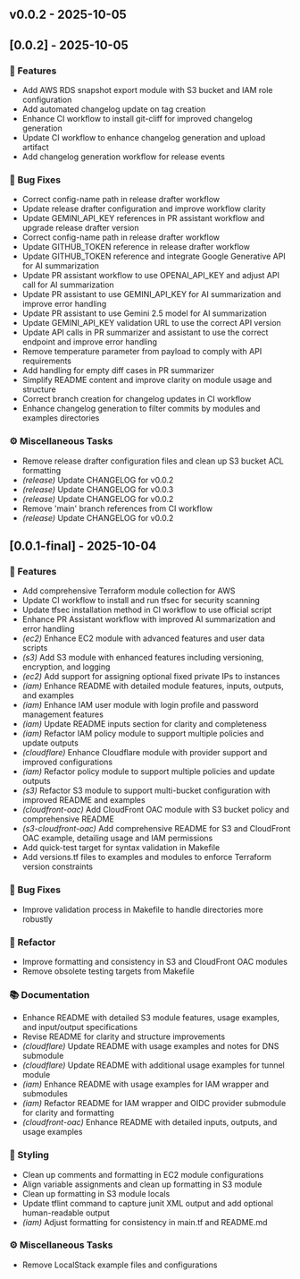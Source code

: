 ## v0.0.2 - 2025-10-05

## [0.0.2] - 2025-10-05

### 🚀 Features

- Add AWS RDS snapshot export module with S3 bucket and IAM role configuration
- Add automated changelog update on tag creation
- Enhance CI workflow to install git-cliff for improved changelog generation
- Update CI workflow to enhance changelog generation and upload artifact
- Add changelog generation workflow for release events

### 🐛 Bug Fixes

- Correct config-name path in release drafter workflow
- Update release drafter configuration and improve workflow clarity
- Update GEMINI_API_KEY references in PR assistant workflow and upgrade release drafter version
- Correct config-name path in release drafter workflow
- Update GITHUB_TOKEN reference in release drafter workflow
- Update GITHUB_TOKEN reference and integrate Google Generative API for AI summarization
- Update PR assistant workflow to use OPENAI_API_KEY and adjust API call for AI summarization
- Update PR assistant to use GEMINI_API_KEY for AI summarization and improve error handling
- Update PR assistant to use Gemini 2.5 model for AI summarization
- Update GEMINI_API_KEY validation URL to use the correct API version
- Update API calls in PR summarizer and assistant to use the correct endpoint and improve error handling
- Remove temperature parameter from payload to comply with API requirements
- Add handling for empty diff cases in PR summarizer
- Simplify README content and improve clarity on module usage and structure
- Correct branch creation for changelog updates in CI workflow
- Enhance changelog generation to filter commits by modules and examples directories

### ⚙️ Miscellaneous Tasks

- Remove release drafter configuration files and clean up S3 bucket ACL formatting
- *(release)* Update CHANGELOG for v0.0.2
- *(release)* Update CHANGELOG for v0.0.3
- *(release)* Update CHANGELOG for v0.0.2
- Remove 'main' branch references from CI workflow
- *(release)* Update CHANGELOG for v0.0.2
## [0.0.1-final] - 2025-10-04

### 🚀 Features

- Add comprehensive Terraform module collection for AWS
- Update CI workflow to install and run tfsec for security scanning
- Update tfsec installation method in CI workflow to use official script
- Enhance PR Assistant workflow with improved AI summarization and error handling
- *(ec2)* Enhance EC2 module with advanced features and user data scripts
- *(s3)* Add S3 module with enhanced features including versioning, encryption, and logging
- *(ec2)* Add support for assigning optional fixed private IPs to instances
- *(iam)* Enhance README with detailed module features, inputs, outputs, and examples
- *(iam)* Enhance IAM user module with login profile and password management features
- *(iam)* Update README inputs section for clarity and completeness
- *(iam)* Refactor IAM policy module to support multiple policies and update outputs
- *(cloudflare)* Enhance Cloudflare module with provider support and improved configurations
- *(iam)* Refactor policy module to support multiple policies and update outputs
- *(s3)* Refactor S3 module to support multi-bucket configuration with improved README and examples
- *(cloudfront-oac)* Add CloudFront OAC module with S3 bucket policy and comprehensive README
- *(s3-cloudfront-oac)* Add comprehensive README for S3 and CloudFront OAC example, detailing usage and IAM permissions
- Add quick-test target for syntax validation in Makefile
- Add versions.tf files to examples and modules to enforce Terraform version constraints

### 🐛 Bug Fixes

- Improve validation process in Makefile to handle directories more robustly

### 🚜 Refactor

- Improve formatting and consistency in S3 and CloudFront OAC modules
- Remove obsolete testing targets from Makefile

### 📚 Documentation

- Enhance README with detailed S3 module features, usage examples, and input/output specifications
- Revise README for clarity and structure improvements
- *(cloudflare)* Update README with usage examples and notes for DNS submodule
- *(cloudflare)* Update README with additional usage examples for tunnel module
- *(iam)* Enhance README with usage examples for IAM wrapper and submodules
- *(iam)* Refactor README for IAM wrapper and OIDC provider submodule for clarity and formatting
- *(cloudfront-oac)* Enhance README with detailed inputs, outputs, and usage examples

### 🎨 Styling

- Clean up comments and formatting in EC2 module configurations
- Align variable assignments and clean up formatting in S3 module
- Clean up formatting in S3 module locals
- Update tflint command to capture junit XML output and add optional human-readable output
- *(iam)* Adjust formatting for consistency in main.tf and README.md

### ⚙️ Miscellaneous Tasks

- Remove LocalStack example files and configurations

[v0.0.1-final...v0.0.2]: https://github.com/irfanrp/terraform-module-collection/compare/v0.0.1-final...v0.0.2
[v0.0.2]: https://github.com/irfanrp/terraform-module-collection/releases/tag/v0.0.2

